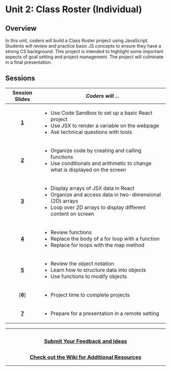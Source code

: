 # Unit 2: Class Roster (Individual)

## Overview
In this unit, coders will build a Class Roster project using JavaScript. Students will review and practice basic JS concepts to ensure they have a strong CS background. This project is intended to highlight some important aspects of goal setting and project management. The project will culminate in a final presentation.

## Sessions 
|Session Slides|*Coders will ...*|
|:-------:|-------|
|[**1**](https://docs.google.com/presentation/d/15R8Fu8--MCHIwN4oMdHIS8E0Uxvyu_qcsYTPI2NkBNc/edit#slide=id.ge6d7114024_0_0)|<ul><li>Use Code Sandbox to set up a basic React project</li><li>Use JSX to render a variable on the webpage</li><li>Ask technical questions with tools</li></ul>| 
|[**2**](https://docs.google.com/presentation/d/1Hv_KGHgWq1HIbRDXFSV17-oCX3unBVFVvoLFU9nDUMg/edit#slide=id.gb48af952f2_0_0)|<ul><li>Organize code by creating and calling functions</li><li>Use conditionals and arithmetic to change what is displayed on the screen</li></ul>|
|[**3**](https://docs.google.com/presentation/d/1vI8up-tQQppFR18CWgd2Ug1F1yNaEal5SxIYgiL7U4c/edit#slide=id.gb48af952f2_0_0)|<ul><li>Display arrays of JSX data in React</li><li>Organize and access data in two-dimensional (2D) arrays</li><li>Loop over 2D arrays to display different content on screen</li></ul>|
|[**4**](https://docs.google.com/presentation/d/1WzyGdEFILKw6AxZyiGEEfNqcTaiV8QKEF1jgJNKgUIo/edit#slide=id.ge6d7114024_0_0)|<ul><li>Review functions</li><li>Replace the body of a for loop with a function</li><li>Replace for loops with the map method</li></ul>|
|[**5**](https://docs.google.com/presentation/d/1_ZnmoASZmbs_M1MrQ_5d7tugFZfOL-70_CfDMW3NlQQ/edit#slide=id.gb48af952f2_0_0)|<ul><li>Review the object notation</li><li>Learn how to structure data into objects</li><li>Use functions to modify objects</li></ul>|
|[**6**]|<ul><li>Project time to complete projects</li></ul>|
|[**7**](https://docs.google.com/presentation/d/1J9JtHsnAo59_v7pKVDCUW_39GAsP2aJe7jcJJPPbJsQ/edit#slide=id.g3d4bf58eac_0_10)|<ul><li>Prepare for a presentation in a remote setting</li></ul>| 

---
## <h3 align="center"><a href="https://docs.google.com/forms/d/e/1FAIpQLSc4oUNSthmU63TqlzUOOWd3buX3tGVIPRNDm0tsLB_nOONRLQ/viewform">Submit Your Feedback and Ideas</a></h3>

## <h3 align="center"><a href="https://github.com/itscodenation/curriculum-21-22/wiki">Check out the Wiki for Additional Resources</a></h3>

---
